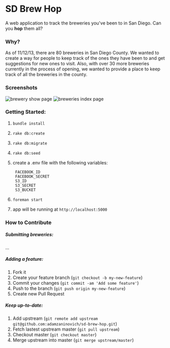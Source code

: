 # SD Brew Hop

A web application to track the breweries you've been to in San Diego.
Can you **hop** them all?

### Why?

As of 11/12/13, there are 80 breweries in San Diego County. We wanted to
create a way for people to keep track of the ones they have been to and
get suggestions for new ones to visit. Also, with over 30 more breweries
currently in the process of opening, we wanted to provide a place to
keep track of all the breweries in the county.

### Screenshots

![brewery show page](http://i.imgur.com/FJ6Yav6.png)
![breweries index page](http://i.imgur.com/XdQU39H.png)

### Getting Started:
1. `bundle install`
2. `rake db:create`
3. `rake db:migrate`
4. `rake db:seed`
5. create a .env file with the following variables:

		FACEBOOK_ID
		FACEBOOK_SECRET
		S3_ID
		S3_SECRET
		S3_BUCKET

6. `foreman start`
7. app will be running at `http://localhost:5000`

### How to Contribute
##### Submitting breweries:
...

##### Adding a feature:
1. Fork it
2. Create your feature branch (`git checkout -b my-new-feature`)
3. Commit your changes (`git commit -am 'Add some feature'`)
4. Push to the branch (`git push origin my-new-feature`)
5. Create new Pull Request

##### Keep up-to-date:
1. Add upstream (`git remote add upstream git@github.com:adamzaninovich/sd-brew-hop.git`)
2. Fetch lastest upstream master (`git pull upstream`)
3. Checkout master (`git checkout master`)
4. Merge upstream into master (`git merge upstream/master`)

